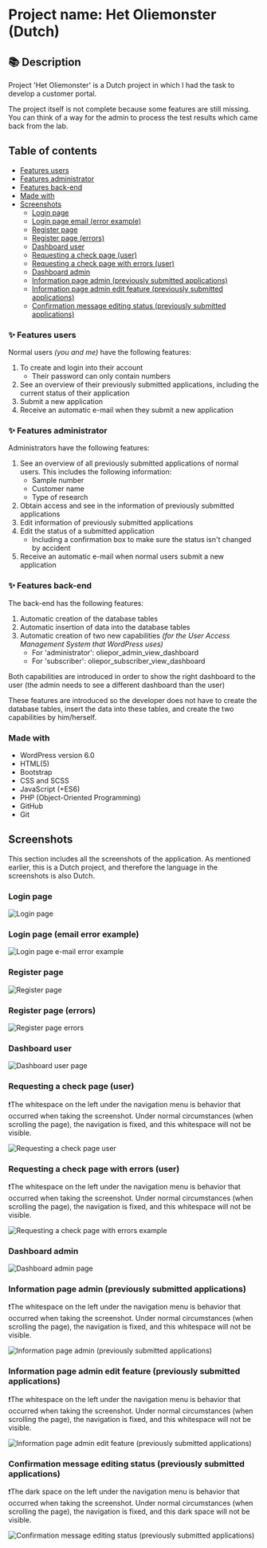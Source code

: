 # Project name: Het Oliemonster (Dutch)

## :books: Description
Project 'Het Oliemonster' is a Dutch project in which I had the task to develop a customer portal.

The project itself is not complete because some features are still missing. You can think of a way for the admin to process the test results which came back from the lab.

## Table of contents

- [Features users](#sparkles-features-users)
- [Features administrator](#sparkles-features-administrator)
- [Features back-end](#sparkles-features-back-end)
- [Made with](#made-with)
- [Screenshots](#screenshots)
  - [Login page](#login-page)
  - [Login page email (error example)](#login-page-email-error-example)
  - [Register page](#register-page)
  - [Register page (errors)](#register-page-errors)
  - [Dashboard user](#dashboard-user)
  - [Requesting a check page (user)](#requesting-a-check-page-user)
  - [Requesting a check page with errors (user)](#requesting-a-check-page-with-errors-user)
  - [Dashboard admin](#dashboard-admin)
  - [Information page admin (previously submitted applications)](#information-page-admin-previously-submitted-applications)
  - [Information page admin edit feature (previously submitted applications)](#information-page-admin-edit-feature-previously-submitted-applications)
  - [Confirmation message editing status (previously submitted applications)](#confirmation-message-editing-status-previously-submitted-applications)

### :sparkles: Features users
Normal users _(you and me)_ have the following features:
1. To create and login into their account
   * Their password can only contain numbers
3. See an overview of their previously submitted applications, including the current status of their application
4. Submit a new application
5. Receive an automatic e-mail when they submit a new application

### :sparkles: Features administrator
Administrators have the following features:
1. See an overview of all previously submitted applications of normal users. This includes the following information:
   * Sample number
   * Customer name
   * Type of research
2. Obtain access and see in the information of previously submitted applications
3. Edit information of previously submitted applications
4. Edit the status of a submitted application
   * Including a confirmation box to make sure the status isn't changed by accident
5. Receive an automatic e-mail when normal users submit a new application

### :sparkles: Features back-end
The back-end has the following features:
1. Automatic creation of the database tables 
2. Automatic insertion of data into the database tables
3. Automatic creation of two new capabilities _(for the User Access Management System that WordPress uses)_
   * For 'administrator': oliepor_admin_view_dashboard
   * For 'subscriber': oliepor_subscriber_view_dashboard

Both capabilities are introduced in order to show the right dashboard to the user (the admin needs to see a different dashboard than the user)

These features are introduced so the developer does not have to create the database tables, insert the data into these tables, and create the two capabilities by him/herself.

### Made with
- WordPress version 6.0
- HTML(5)
- Bootstrap
- CSS and SCSS
- JavaScript (+ES6)
- PHP (Object-Oriented Programming)
- GitHub
- Git

## Screenshots
This section includes all the screenshots of the application.
As mentioned earlier, this is a Dutch project, and therefore the language in the screenshots is also Dutch.

### Login page
![Login page](screenshots/login-page.png)

### Login page (email error example)
![Login page e-mail error example](screenshots/login-page-email-error.png)

### Register page
![Register page](screenshots/register-page.png)

### Register page (errors)
![Register page errors](screenshots/register-page-errors.png)

### Dashboard user
![Dashboard user page](screenshots/dashboard-user.png)

### Requesting a check page (user)
❗The whitespace on the left under the navigation menu is behavior that occurred when taking the screenshot.
Under normal circumstances (when scrolling the page), the navigation is fixed, and this whitespace will not be visible.

![Requesting a check page user](screenshots/requesting-a-check-page.png)

### Requesting a check page with errors (user)
❗The whitespace on the left under the navigation menu is behavior that occurred when taking the screenshot.
Under normal circumstances (when scrolling the page), the navigation is fixed, and this whitespace will not be visible.

![Requesting a check page with errors example](screenshots/requesting-a-check-page-errors.png)

### Dashboard admin
![Dashboard admin page](screenshots/dashboard-admin.png)

### Information page admin (previously submitted applications)
❗The whitespace on the left under the navigation menu is behavior that occurred when taking the screenshot.
Under normal circumstances (when scrolling the page), the navigation is fixed, and this whitespace will not be visible.

![Information page admin (previously submitted applications)](screenshots/information-page-admin.png)

### Information page admin edit feature (previously submitted applications)
❗The whitespace on the left under the navigation menu is behavior that occurred when taking the screenshot.
Under normal circumstances (when scrolling the page), the navigation is fixed, and this whitespace will not be visible.

![Information page admin edit feature (previously submitted applications)](screenshots/information-page-admin-edit.png)

### Confirmation message editing status (previously submitted applications)
❗The dark space on the left under the navigation menu is behavior that occurred when taking the screenshot.
Under normal circumstances (when scrolling the page), the navigation is fixed, and this dark space will not be visible.

![Confirmation message editing status (previously submitted applications)](screenshots/confirmation-message-admin.png)
